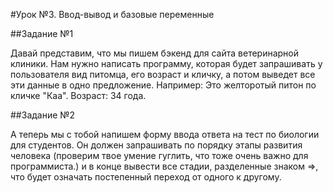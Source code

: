 #Урок №3. Ввод-вывод и базовые переменные

##Задание №1

Давай представим, что мы пишем бэкенд для сайта ветеринарной клиники. Нам нужно написать программу, которая будет запрашивать у пользователя вид питомца, его возраст и кличку, а потом выведет все эти данные в одно предложение. Например:
Это желторотый питон по кличке "Каа". Возраст: 34 года.

##Задание №2

А теперь мы с тобой напишем форму ввода ответа на тест по биологии для студентов. Он должен запрашивать по порядку этапы развития человека (проверим твое умение гуглить, что тоже очень важно для программиста.) и в конце вывести все стадии, разделенные знаком =>, что будет означать постепенный переход от одного к другому.